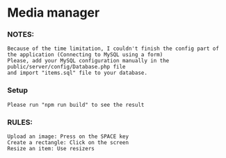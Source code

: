# Media manager

### NOTES:
```
Because of the time limitation, I couldn't finish the config part of 
the application (Connecting to MySQL using a form)
Please, add your MySQL configuration manually in the public/server/config/Database.php file 
and import "items.sql" file to your database.
```

### Setup
```
Please run "npm run build" to see the result
```

### RULES:
```
Upload an image: Press on the SPACE key
Create a rectangle: Click on the screen
Resize an item: Use resizers
```
